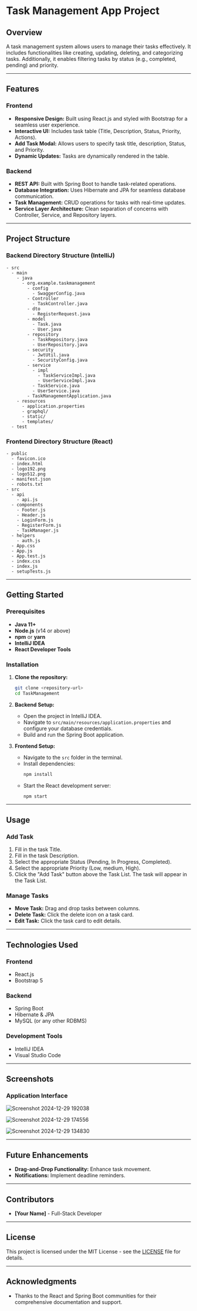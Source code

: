 # Task Management App Project

## Overview
A task management system allows users to manage their tasks effectively. It includes functionalities like creating, updating, deleting, and categorizing tasks. Additionally, it enables filtering tasks by status (e.g., completed, pending) and priority.

---

## Features

### Frontend
- **Responsive Design:** Built using React.js and styled with Bootstrap for a seamless user experience.
- **Interactive UI:** Includes task table (Title, Description, Status, Priority, Actions).
- **Add Task Modal:** Allows users to specify task title, description, Status, and Priority.
- **Dynamic Updates:** Tasks are dynamically rendered in the table.

### Backend
- **REST API:** Built with Spring Boot to handle task-related operations.
- **Database Integration:** Uses Hibernate and JPA for seamless database communication.
- **Task Management:** CRUD operations for tasks with real-time updates.
- **Service Layer Architecture:** Clean separation of concerns with Controller, Service, and Repository layers.

---

## Project Structure

### Backend Directory Structure (IntelliJ)
```
- src
  - main
    - java
      - org.example.taskmanagement
        - config
          - SwaggerConfig.java
        - Controller
          - TaskController.java
        - dto
          - RegisterRequest.java
        - model
          - Task.java
          - User.java
        - repository
          - TaskRepository.java
          - UserRepository.java
        - security
          - JwtUtil.java
          - SecurityConfig.java
        - service
          - impl
            - TaskServiceImpl.java
            - UserServiceImpl.java
          - TaskService.java
          - UserService.java
        - TaskManagementApplication.java
    - resources
      - application.properties
      - graphql/
      - static/
      - templates/
  - test
```

### Frontend Directory Structure (React)
```
- public
  - favicon.ico
  - index.html
  - logo192.png
  - logo512.png
  - manifest.json
  - robots.txt
- src
  - api
    - api.js
  - components
    - Footer.js
    - Header.js
    - LoginForm.js
    - RegisterForm.js
    - TaskManager.js
  - helpers
    - auth.js
  - App.css
  - App.js
  - App.test.js
  - index.css
  - index.js
  - setupTests.js
```

---

## Getting Started

### Prerequisites
- **Java 11+**
- **Node.js** (v14 or above)
- **npm** or **yarn**
- **IntelliJ IDEA**
- **React Developer Tools**

### Installation
1. **Clone the repository:**
   ```bash
   git clone <repository-url>
   cd TaskManagement
   ```

2. **Backend Setup:**
   - Open the project in IntelliJ IDEA.
   - Navigate to `src/main/resources/application.properties` and configure your database credentials.
   - Build and run the Spring Boot application.

3. **Frontend Setup:**
   - Navigate to the `src` folder in the terminal.
   - Install dependencies:
     ```bash
     npm install
     ```
   - Start the React development server:
     ```bash
     npm start
     ```

---

## Usage

### Add Task
1. Fill in the task Title.
2. Fill in the task Description.
3. Select the appropriate Status (Pending, In Progress, Completed).
4. Select the appropriate Priority (Low, medium, High).
5. Click the "Add Task" button above the Task List. The task will appear in the Task List.

### Manage Tasks
- **Move Task:** Drag and drop tasks between columns.
- **Delete Task:** Click the delete icon on a task card.
- **Edit Task:** Click the task card to edit details.

---

## Technologies Used

### Frontend
- React.js
- Bootstrap 5

### Backend
- Spring Boot
- Hibernate & JPA
- MySQL (or any other RDBMS)

### Development Tools
- IntelliJ IDEA
- Visual Studio Code

---

## Screenshots

### Application Interface
![Screenshot 2024-12-29 192038](https://github.com/user-attachments/assets/38153fd6-ba3a-4130-849e-d69c1e4a6ff0)

![Screenshot 2024-12-29 174556](https://github.com/user-attachments/assets/33b05810-f2de-4acf-a336-27eabd4f5b73)

![Screenshot 2024-12-29 134830](https://github.com/user-attachments/assets/6b4c3cc4-a395-4925-9dd9-859ab80f6fef)




---

## Future Enhancements
- **Drag-and-Drop Functionality:** Enhance task movement.
- **Notifications:** Implement deadline reminders.

---

## Contributors
- **[Your Name]** - Full-Stack Developer

---

## License
This project is licensed under the MIT License - see the [LICENSE](LICENSE) file for details.

---

## Acknowledgments
- Thanks to the React and Spring Boot communities for their comprehensive documentation and support.

